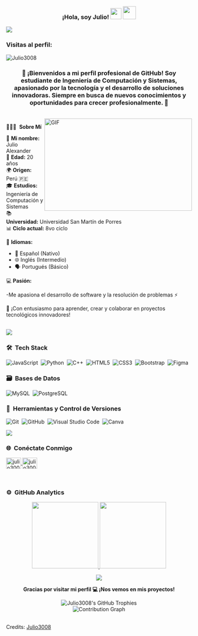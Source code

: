 <h3 align="center">¡Hola, soy Julio! <img src="https://media.giphy.com/media/WUlplcMpOCEmTGBtBW/giphy.gif" width="30"> <img src="https://media.giphy.com/media/l0MYGb1LuZ3n7dRnO/giphy.gif" width="35"/></h3>

<img src="https://user-images.githubusercontent.com/73097560/115834477-dbab4500-a447-11eb-908a-139a6edaec5c.gif">

<p align="right"> 
  <h3>Visitas al perfil:</h3> 
  <img src="https://komarev.com/ghpvc/?username=Julio3008&label=Profile%20views&color=blue&style=flat" alt="Julio3008" /> 
</p>

<h3 align="center">
👋 ¡Bienvenidos a mi perfil profesional de GitHub! Soy estudiante de Ingeniería de Computación y Sistemas, apasionado por la tecnología y el desarrollo de soluciones innovadoras. Siempre en busca de nuevos conocimientos y oportunidades para crecer profesionalmente. 🚀
</h3>

<br>

<img align="right" height="250" width="400" alt="GIF" src="https://media.giphy.com/media/qgQUggAC3Pfv687qPC/giphy.gif" />

👨🏻‍💻 &nbsp;**Sobre Mí**

👨 **Mi nombre:** Julio Alexander  
🎂 **Edad:** 20 años  
🌍 **Origen:** Perú 🇵🇪  
🎓 **Estudios:** Ingeniería de Computación y Sistemas  
📚 **Universidad:** Universidad San Martín de Porres  
📊 **Ciclo actual:** 8vo ciclo

🌟 **Idiomas:**

- 🏅 Español (Nativo)
- 🌐 Inglés (Intermedio)
- 🗣️ Portugués (Básico)

💻 **Pasión:**

-Me apasiona el desarrollo de software y la resolución de problemas ⚡

🚀 ¡Con entusiasmo para aprender, crear y colaborar en proyectos tecnológicos innovadores!

<br>
<img src="https://user-images.githubusercontent.com/73097560/115834477-dbab4500-a447-11eb-908a-139a6edaec5c.gif">

### 🛠 &nbsp;Tech Stack

![JavaScript](https://img.shields.io/badge/javascript-%23323330.svg?style=for-the-badge&logo=javascript&logoColor=%23F7DF1E)&nbsp;
![Python](https://img.shields.io/badge/python-3670A0?style=for-the-badge&logo=python&logoColor=ffdd54)&nbsp;
![C++](https://img.shields.io/badge/c++-%2300599C.svg?style=for-the-badge&logo=c%2B%2B&logoColor=white)&nbsp;
![HTML5](https://img.shields.io/badge/html5-%23E34F26.svg?style=for-the-badge&logo=html5&logoColor=white)&nbsp;
![CSS3](https://img.shields.io/badge/css3-%231572B6.svg?style=for-the-badge&logo=css3&logoColor=white)&nbsp;
![Bootstrap](https://img.shields.io/badge/bootstrap-%23563D7C.svg?style=for-the-badge&logo=bootstrap&logoColor=white)&nbsp;
![Figma](https://img.shields.io/badge/figma-%23F24E1E.svg?style=for-the-badge&logo=figma&logoColor=white)&nbsp;

### 🗃 &nbsp;Bases de Datos

![MySQL](https://img.shields.io/badge/mysql-%2300f.svg?style=for-the-badge&logo=mysql&logoColor=white)&nbsp;
![PostgreSQL](https://img.shields.io/badge/postgres-%23316192.svg?style=for-the-badge&logo=postgresql&logoColor=white)&nbsp;
&emsp;

### 🧰 &nbsp;Herramientas y Control de Versiones

![Git](https://img.shields.io/badge/git-%23F05033.svg?style=for-the-badge&logo=git&logoColor=white)&nbsp;
![GitHub](https://img.shields.io/badge/github-%23121011.svg?style=for-the-badge&logo=github&logoColor=white)&nbsp;
![Visual Studio Code](https://img.shields.io/badge/Visual%20Studio%20Code-0078d7.svg?style=for-the-badge&logo=visual-studio-code&logoColor=white)&nbsp;
![Canva](https://img.shields.io/badge/Canva-%2300C4CC.svg?style=for-the-badge&logo=Canva&logoColor=white)&nbsp;

<img src="https://user-images.githubusercontent.com/73097560/115834477-dbab4500-a447-11eb-908a-139a6edaec5c.gif">

### 🌐 &nbsp;Conéctate Conmigo

<p align="left">
  <a href="https://www.linkedin.com/in/julio3008/" target="blank">
    <img align="center" src="https://raw.githubusercontent.com/rahuldkjain/github-profile-readme-generator/master/src/images/icons/Social/linked-in-alt.svg"
         alt="julio3008" height="30" width="40" />
  </a>
  <a href="https://github.com/Julio3008" target="blank">
    <img align="center" src="https://raw.githubusercontent.com/rahuldkjain/github-profile-readme-generator/master/src/images/icons/Social/github.svg"
         alt="julio3008" height="30" width="40" />
  </a>
</p>

<br>

### ⚙️ &nbsp;GitHub Analytics

<p align="center">
<a href="https://github.com/Julio3008">
  <img height="180em" src="https://github-readme-stats-eight-theta.vercel.app/api?username=Julio3008&show_icons=true&theme=algolia&include_all_commits=true&count_private=true"/>
  <img height="180em" src="https://github-readme-stats-eight-theta.vercel.app/api/top-langs/?username=Julio3008&layout=compact&langs_count=8&theme=algolia"/>
</a>
</p>

<!-- GitHub Streak Stats -->
<p align="center">
  <img src="https://github-readme-streak-stats.herokuapp.com/?user=Julio3008&theme=algolia&hide_border=true" />
</p>

<p align="center">
  <b>Gracias por visitar mi perfil 💻 ¡Nos vemos en mis proyectos!</b>
</p>

<div align="center">
  <img src="https://github-profile-trophy.vercel.app/?username=Julio3008&theme=algolia&no-frame=true&row=1&column=7" alt="Julio3008's GitHub Trophies" />
</div>

<div align="center">
  <img src="https://activity-graph.herokuapp.com/graph?username=Julio3008&theme=react-dark&hide_border=true" alt="Contribution Graph" />
</div>

<br>

Credits: [Julio3008](https://github.com/Julio3008)
